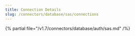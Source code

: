 ```yaml
---
title: Connection Details
slug: /connectors/database/sas/connections
---
```


{% partial file="/v1.7/connectors/database/auth/sas.md" /%}